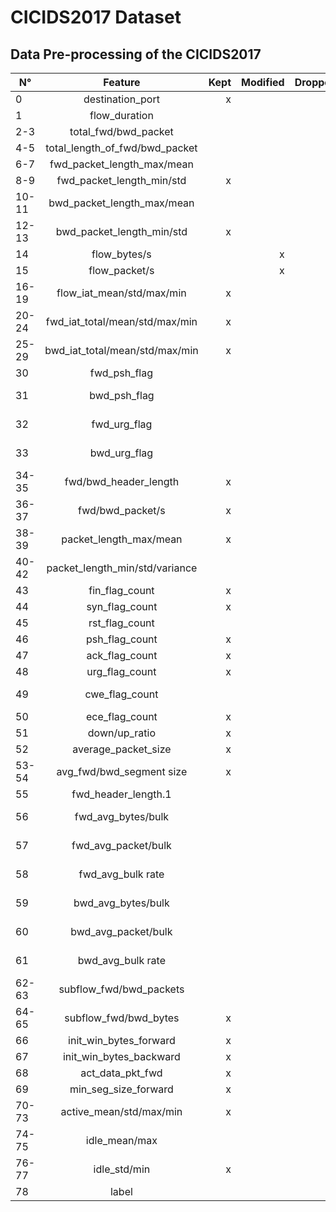 # CICIDS2017 Dataset



## Data Pre-processing of the CICIDS2017

| N°    | Feature                            | Kept  | Modified | Dropped |    Note   |
| ----- |:----------------------------------:| -----:| --------:| -------:|----------:|
| 0     | destination\_port                  |   x   |          |         |           |
| 1     | flow\_duration                     |       |          |    x    | Correlated|
| 2-3   | total\_fwd/bwd\_packet             |       |          |    x    | Correlated|
| 4-5   | total\_length\_of\_fwd/bwd\_packet |       |          |    x    | Correlated|
| 6-7   | fwd\_packet\_length\_max/mean      |       |          |    x    | Correlated|
| 8-9   | fwd\_packet\_length\_min/std       |   x   |          |         |           |
| 10-11 | bwd\_packet\_length\_max/mean      |       |          |    x    | Correlated|
| 12-13 | bwd\_packet\_length\_min/std       |   x   |          |         |           |
| 14    | flow\_bytes/s                      |       |     x    |         | NaN/Infinity|
| 15    | flow\_packet/s                     |       |     x    |         | NaN/Infinity|
| 16-19 | flow\_iat\_mean/std/max/min        |   x   |          |         |           |
| 20-24 | fwd\_iat\_total/mean/std/max/min   |   x   |          |         |           |
| 25-29 | bwd\_iat\_total/mean/std/max/min   |   x   |          |         |           |
| 30    | fwd\_psh\_flag                     |       |          |    x    | Correlated|
| 31    | bwd\_psh\_flag                     |       |          |    x    | No variance|
| 32    | fwd\_urg\_flag                     |       |          |    x    | No variance|
| 33    | bwd\_urg\_flag                     |       |          |    x    | No variance|
| 34-35 | fwd/bwd\_header\_length            |   x   |          |         |           |
| 36-37 | fwd/bwd\_packet/s                  |   x   |          |         |           |
| 38-39 | packet\_length\_max/mean           |   x   |          |         |           |
| 40-42 | packet\_length\_min/std/variance   |       |          |    x    | Correlated|
| 43    | fin\_flag\_count                   |   x   |          |         |           |
| 44    | syn\_flag\_count                   |   x   |          |         |           |
| 45    | rst\_flag\_count                   |       |          |    x    | Correlated|
| 46    | psh\_flag\_count                   |   x   |          |         |           |
| 47    | ack\_flag\_count                   |   x   |          |         |           |
| 48    | urg\_flag\_count                   |   x   |          |         |           |
| 49    | cwe\_flag\_count                   |       |          |    x    | No variance|
| 50    | ece\_flag\_count                   |   x   |          |         |           |
| 51    | down/up\_ratio                     |   x   |          |         |           |
| 52    | average\_packet\_size              |   x   |          |         |           |
| 53-54 | avg\_fwd/bwd\_segment size         |   x   |          |         |           |
| 55    | fwd\_header\_length.1              |       |          |    x    | Duplicate |
| 56    | fwd\_avg\_bytes/bulk               |       |          |    x    | No variance|
| 57    | fwd\_avg\_packet/bulk              |       |          |    x    | No variance|
| 58    | fwd\_avg\_bulk rate                |       |          |    x    | No variance|
| 59    | bwd\_avg\_bytes/bulk               |       |          |    x    | No variance|
| 60    | bwd\_avg\_packet/bulk              |       |          |    x    | No variance|
| 61    | bwd\_avg\_bulk rate                |       |          |    x    | No variance|
| 62-63 | subflow\_fwd/bwd\_packets          |       |          |    x    | Correlated|
| 64-65 | subflow\_fwd/bwd\_bytes            |   x   |          |         |           |
| 66    | init\_win\_bytes\_forward          |   x   |          |         |           |
| 67    | init\_win\_bytes\_backward         |   x   |          |         |           |
| 68    | act\_data\_pkt\_fwd                |   x   |          |         |           |
| 69    | min\_seg\_size\_forward            |   x   |          |         |           |
| 70-73 | active\_mean/std/max/min           |   x   |          |         |           |
| 74-75 | idle\_mean/max                     |       |          |    x    | Correlated|
| 76-77 | idle\_std/min                      |   x   |          |         |           |
| 78    | label                              |       |          |    x    |Evaluation|